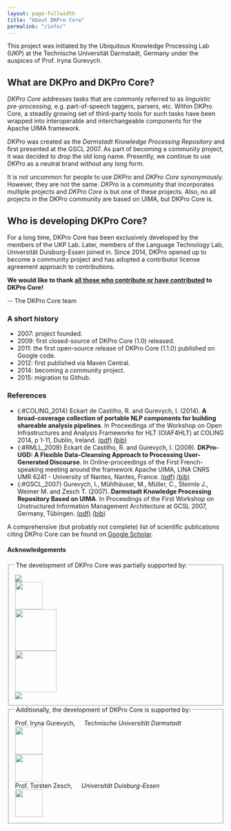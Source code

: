 ```yaml
---
layout: page-fullwidth
title: "About DKPro Core"
permalink: "/info/"
---
```


This project was initiated by the Ubiquitous Knowledge Processing Lab (UKP) at the Technische Universität Darmstadt, Germany under the auspices of Prof. Iryna Gurevych.

## What are DKPro and DKPro Core?

*DKPro Core* addresses tasks that are commonly referred to as *linguistic pre-processing*, e.g. part-of-speech taggers, parsers, etc. Within DKPro Core, a steadily growing set of third-party tools for such tasks have been wrapped into interoperable and interchangeable components for the Apache UIMA framework.

*DKPro* was created as the *Darmstadt Knowledge Processing Repository* and first presented at the GSCL 2007. As part of becoming a community project, it was decided to drop the old long name. Presently, we continue to use *DKPro* as a neutral brand without any long form.

It is not uncommon for people to use *DKPro* and *DKPro Core* synonymously. However, they are not the
same. *DKPro* is a community that incorporates multiple projects and *DKPro Core* is but one of these
projects. Also, no all projects in the DKPro community are based on UIMA, but DKPro Core is.

## Who is developing DKPro Core?

For a long time, DKPro Core has been exclusively developed by the members of the UKP Lab. Later, members of the Language Technology Lab, Universität Duisburg-Essen joined in. Since 2014, DKPro opened up to become a community project and has adopted a contributor license agreement approach to contributions.

**We would like to thank [all those who contribute or have contributed](http://github.com/dkpro/dkpro-core/blob/master/CONTRIBUTORS.txt) to DKPro Core!**

-- The DKPro Core team

### A short history

* 2007: project founded.
* 2009: first closed-source of DKPro Core (1.0) released.
* 2011: the first open-source release of DKPro Core (1.1.0) published on Google code.
* 2012: first published via Maven Central.
* 2014: becoming a community project.
* 2015: migration to Github.

### References

* {:#COLING_2014} Eckart de Castilho, R. and Gurevych, I. (2014). **A broad-coverage collection of portable NLP components for building shareable analysis pipelines**. In Proceedings of the Workshop on Open Infrastructures and Analysis Frameworks for HLT (OIAF4HLT) at COLING 2014, p 1-11, Dublin, Ireland. [(pdf)][COLING_2014_pdf] [(bib)][COLING_2014_bib]
* {:#RMLL_2009} Eckart de Castilho, R. and Gurevych, I. (2009). **DKPro-UGD: A Flexible Data-Cleansing Approach to Processing User-Generated Discourse**. In Online-proceedings of the First French-speaking meeting around the framework Apache UIMA, LINA CNRS UMR 6241 - University of Nantes, Nantes, France. [(pdf)][RMLL_2009_pdf] [(bib)][RMLL_2009_bib]
* {:#GSCL_2007} Gurevych, I., Mühlhäuser, M., Müller, C., Steimle J., Weimer M. and Zesch T. (2007). **Darmstadt Knowledge Processing Repository Based on UIMA**. In Proceedings of the First Workshop on Unstructured Information Management Architecture at GCSL 2007, Germany, Tübingen. [(pdf)][GSCL_2007_pdf] [(bib)][GSCL_2007_bib]

A comprehensive (but probably not complete) list of scientific publications citing DKPro Core can be found on [Google Scholar](http://scholar.google.de/scholar?q=%22DKPro+Core%22).


[COLING_2014_pdf]: https://www.aclweb.org/anthology/W/W14/W14-5201.pdf
[COLING_2014_bib]: https://www.aclweb.org/anthology/W/W14/W14-5201.bib

[RMLL_2009_pdf]: https://www.ukp.tu-darmstadt.de/fileadmin/user_upload/Group_UKP/publikationen/2009/rmll-uima-fr-2009.pdf
[RMLL_2009_bib]: https://www.ukp.tu-darmstadt.de/publications/details/?no_cache=1&tx_bibtex_pi1%5Bpub_id%5D=TUD-CS-2009-0078#

[GSCL_2007_pdf]: https://www.ukp.tu-darmstadt.de/fileadmin/user_upload/Group_UKP/publikationen/2007/gldv-uima-ukp.pdf
[GSCL_2007_bib]: https://www.ukp.tu-darmstadt.de/publications/details/?no_cache=1&tx_bibtex_pi1%5Bpub_id%5D=GurevychEtal2007dkpro0#

#### Acknowledgements

<fieldset class="row t20 b20" style="padding: 1em;">
  <legend>The development of DKPro Core was partially supported by:</legend>
  <div class="medium-4 columns"><img src="{{ site.urlimg }}/logos/bmbf.jpg"/></div>
  <div class="medium-4 columns"><img style="height: 64px" src="{{ site.urlimg }}/logos/dfg_logo_blau.jpg"/></div>
  <div class="medium-4 columns"><img style="height: 96px" src="{{ site.urlimg }}/logos/LOEWE.png"/></div>
  <div class="medium-4 columns"><img style="height: 96px" src="{{ site.urlimg }}/logos/LOGO CE_Vertical_EN_quadri_LR.png"/></div>
  <div class="medium-4 columns t20"><img src="{{ site.urlimg }}/logos/VWST_rgb_150.gif"/></div>
</fieldset>

<fieldset class="row t20 b20" style="padding: 1em;">
<legend>Additionally, the development of DKPro Core is supported by:</legend>
<div class="row">
  <div class="medium-6 columns">Prof. Iryna Gurevych,<br/><i>Technische Universität Darmstadt</i></div>
  <div class="medium-3 columns"><img style="height: 64px" src="{{ site.urlimg }}/logos/tud_logo.gif"/></div>
  <div class="medium-3 columns"><img style="height: 64px" src="{{ site.urlimg }}/logos/ukp-lab.png"/></div>
</div>

<div class="row t20">
  <div class="medium-6 columns">Prof. Torsten Zesch,<br/><i>Universität Duisburg-Essen</i></div>
  <div class="medium-6 columns"><img style="height: 64px" src="{{ site.urlimg }}/logos/logo_claim_en_rgb_72dpi.png"/></div>
</div>
</fieldset>
